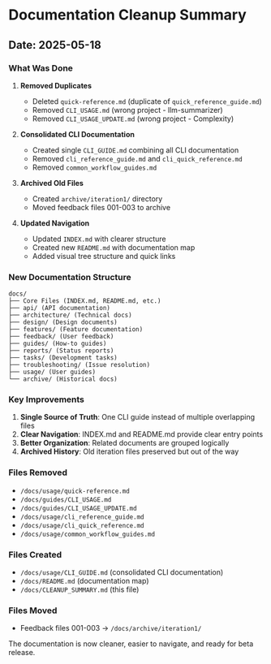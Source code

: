 # Documentation Cleanup Summary

## Date: 2025-05-18

### What Was Done

1. **Removed Duplicates**
   - Deleted `quick-reference.md` (duplicate of `quick_reference_guide.md`)
   - Removed `CLI_USAGE.md` (wrong project - llm-summarizer)
   - Removed `CLI_USAGE_UPDATE.md` (wrong project - Complexity)

2. **Consolidated CLI Documentation**
   - Created single `CLI_GUIDE.md` combining all CLI documentation
   - Removed `cli_reference_guide.md` and `cli_quick_reference.md`
   - Removed `common_workflow_guides.md`

3. **Archived Old Files**
   - Created `archive/iteration1/` directory
   - Moved feedback files 001-003 to archive

4. **Updated Navigation**
   - Updated `INDEX.md` with clearer structure
   - Created new `README.md` with documentation map
   - Added visual tree structure and quick links

### New Documentation Structure

```
docs/
├── Core Files (INDEX.md, README.md, etc.)
├── api/ (API documentation)
├── architecture/ (Technical docs)
├── design/ (Design documents)
├── features/ (Feature documentation)
├── feedback/ (User feedback)
├── guides/ (How-to guides)
├── reports/ (Status reports)
├── tasks/ (Development tasks)
├── troubleshooting/ (Issue resolution)
├── usage/ (User guides)
└── archive/ (Historical docs)
```

### Key Improvements

1. **Single Source of Truth**: One CLI guide instead of multiple overlapping files
2. **Clear Navigation**: INDEX.md and README.md provide clear entry points
3. **Better Organization**: Related documents are grouped logically
4. **Archived History**: Old iteration files preserved but out of the way

### Files Removed
- `/docs/usage/quick-reference.md`
- `/docs/guides/CLI_USAGE.md`
- `/docs/guides/CLI_USAGE_UPDATE.md`
- `/docs/usage/cli_reference_guide.md`
- `/docs/usage/cli_quick_reference.md`
- `/docs/usage/common_workflow_guides.md`

### Files Created
- `/docs/usage/CLI_GUIDE.md` (consolidated CLI documentation)
- `/docs/README.md` (documentation map)
- `/docs/CLEANUP_SUMMARY.md` (this file)

### Files Moved
- Feedback files 001-003 → `/docs/archive/iteration1/`

The documentation is now cleaner, easier to navigate, and ready for beta release.